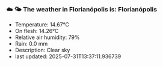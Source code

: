 ### ☁️ 🌤️  The weather in Florianópolis is: Florianópolis

- Temperature: 14.67°C
- On flesh: 14.26°C
- Relative air humidity: 79%
- Rain: 0.0 mm
- Description: Clear sky
- last updated: 2025-07-31T13:37:11.936739
